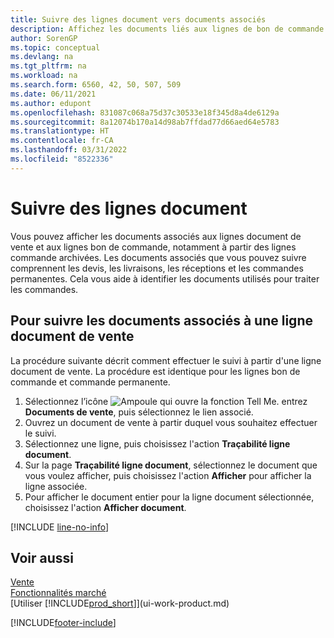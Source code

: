 ```yaml
---
title: Suivre des lignes document vers documents associés
description: Affichez les documents liés aux lignes de bon de commande et de document de vente, comme les devis, les livraisons, les réceptions et les commandes permanentes, pour identifier les documents utilisés pour traiter les commandes.
author: SorenGP
ms.topic: conceptual
ms.devlang: na
ms.tgt_pltfrm: na
ms.workload: na
ms.search.form: 6560, 42, 50, 507, 509
ms.date: 06/11/2021
ms.author: edupont
ms.openlocfilehash: 831087c068a75d37c30533e18f345d8a4de6129a
ms.sourcegitcommit: 8a12074b170a14d98ab7ffdad77d66aed64e5783
ms.translationtype: HT
ms.contentlocale: fr-CA
ms.lasthandoff: 03/31/2022
ms.locfileid: "8522336"
---
```

# <a name="track-document-lines"></a>Suivre des lignes document
Vous pouvez afficher les documents associés aux lignes document de vente et aux lignes bon de commande, notamment à partir des lignes commande archivées. Les documents associés que vous pouvez suivre comprennent les devis, les livraisons, les réceptions et les commandes permanentes. Cela vous aide à identifier les documents utilisés pour traiter les commandes.  

## <a name="to-track-documents-related-to-a-sales-order-line"></a>Pour suivre les documents associés à une ligne document de vente
La procédure suivante décrit comment effectuer le suivi à partir d'une ligne document de vente. La procédure est identique pour les lignes bon de commande et commande permanente.

1.  Sélectionnez l’icône ![Ampoule qui ouvre la fonction Tell Me.](media/ui-search/search_small.png "Dites-moi ce que vous voulez faire") entrez **Documents de vente**, puis sélectionnez le lien associé.  
2.  Ouvrez un document de vente à partir duquel vous souhaitez effectuer le suivi.  
3.  Sélectionnez une ligne, puis choisissez l'action **Traçabilité ligne document**.
4. Sur la page **Traçabilité ligne document**, sélectionnez le document que vous voulez afficher, puis choisissez l'action **Afficher** pour afficher la ligne associée.
5. Pour afficher le document entier pour la ligne document sélectionnée, choisissez l'action **Afficher document**.

[!INCLUDE [line-no-info](includes/line-no-info.md)]

## <a name="see-also"></a>Voir aussi
[Vente](sales-manage-sales.md)  
[Fonctionnalités marché](ui-across-business-areas.md)  
[Utiliser [!INCLUDE[prod_short](includes/prod_short.md)]](ui-work-product.md)


[!INCLUDE[footer-include](includes/footer-banner.md)]